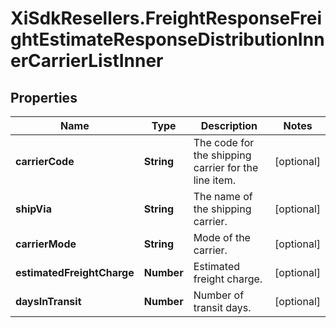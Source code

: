 # XiSdkResellers.FreightResponseFreightEstimateResponseDistributionInnerCarrierListInner

## Properties

Name | Type | Description | Notes
------------ | ------------- | ------------- | -------------
**carrierCode** | **String** | The code for the shipping carrier for the line item. | [optional] 
**shipVia** | **String** | The name of the shipping carrier. | [optional] 
**carrierMode** | **String** | Mode of the carrier. | [optional] 
**estimatedFreightCharge** | **Number** | Estimated freight charge. | [optional] 
**daysInTransit** | **Number** | Number of transit days. | [optional] 


